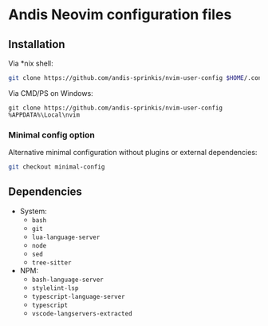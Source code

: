 # Andis Neovim configuration files

## Installation

Via *nix shell:

```bash
git clone https://github.com/andis-sprinkis/nvim-user-config $HOME/.config/nvim
```

Via CMD/PS on Windows:

```dos
git clone https://github.com/andis-sprinkis/nvim-user-config %APPDATA%\Local\nvim
```

### Minimal config option

Alternative minimal configuration without plugins or external dependencies:

```bash
git checkout minimal-config
```

## Dependencies

- System:
  - `bash`
  - `git`
  - `lua-language-server`
  - `node`
  - `sed`
  - `tree-sitter`
- NPM:
  - `bash-language-server`
  - `stylelint-lsp`
  - `typescript-language-server`
  - `typescript`
  - `vscode-langservers-extracted`

